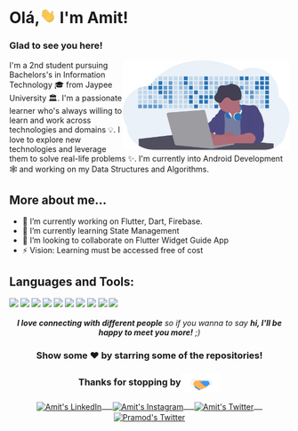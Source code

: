 # Olá,<img src="Assets/Hi.gif" width="29px">  I'm Amit!  

### Glad to see you here!  
<img align='right' src="Assets/pic.svg" width="300">
I'm a 2nd student pursuing Bachelors's in Information Technology 🎓 from Jaypee University 🏛. I'm a passionate learner who's always willing to learn and work across technologies and domains 💡. I love to explore new technologies and leverage them to solve real-life problems ✨. I'm currently into Android Development 🕸️ and working on my Data Structures and Algorithms.

## More about me...

- 🔭 I’m currently working on Flutter, Dart, Firebase.
- 🌱 I’m currently learning State Management
- 👯 I’m looking to collaborate on Flutter Widget Guide App
- ⚡ Vision: Learning must be accessed free of cost 

## Languages and Tools:

<img height="50" src="https://www.vectorlogo.zone/logos/flutterio/flutterio-ar21.svg">
<img height="50" src="https://www.vectorlogo.zone/logos/dartlang/dartlang-ar21.svg">
<img height="50" src="https://www.vectorlogo.zone/logos/android/android-ar21.svg">
<img height="50" src="https://www.vectorlogo.zone/logos/google_play/google_play-ar21.svg">
<img height="50" src="https://www.vectorlogo.zone/logos/visualstudio_code/visualstudio_code-ar21.svg">
<img height="50" src="https://www.vectorlogo.zone/logos/firebase/firebase-ar21.svg">
<img height="50" src="https://www.vectorlogo.zone/logos/sqlite/sqlite-ar21.svg">
<img height="50" src="https://www.vectorlogo.zone/logos/google_admob/google_admob-ar21.svg">
<img height="50" src="https://www.vectorlogo.zone/logos/apple_appstore/apple_appstore-ar21.svg">
<img height="50" src="https://www.vectorlogo.zone/logos/stackoverflow/stackoverflow-ar21.svg">
<br></br>

<div align="center">
 <em><b>I love connecting with different people</b> so if you wanna to say <b>hi, I'll be happy to meet you more!</b> ;)</em>

### Show some ❤️ by starring some of the repositories!

</div>

<div align="center">
  <h3 align="center">Thanks for stopping by<img align="center" src="Assets/Handshake.gif" height="33px" /></h3> 
</div>

<p align="center">
 <a href="https://www.linkedin.com/in/amit-patil-82575a18b/" target="blank">
  <img align="center" alt="Amit's LinkedIn" width="30px" src="https://www.vectorlogo.zone/logos/linkedin/linkedin-icon.svg" /> &nbsp; &nbsp;
 </a>
 <a href="https://www.instagram.com/encodingflutter/" target="blank">
  <img align="center" alt="Amit's Instagram" width="30px" src="https://www.vectorlogo.zone/logos/instagram/instagram-icon.svg" /> &nbsp; &nbsp;
 </a>
 <a href="https://twitter.com/Amit_Patil_21" target="blank">
  <img align="center" alt="Amit's Twitter" width="30px" src="https://www.vectorlogo.zone/logos/twitter/twitter-official.svg" /> &nbsp; &nbsp;
 </a>
 <a href="https://www.facebook.com/amitgpatil215" target="blank">
  <img align="center" alt="Pramod's Twitter" width="30px" src="https://www.vectorlogo.zone/logos/facebook/facebook-icon.svg" />
 </a>

</p>
